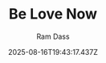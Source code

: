 ---
title: "Be Love Now"
date: "2025-08-16T19:43:17.437Z"
author: "Ram Dass"
read_year: "NO"
recommendation: '3'
url: /bookshelf/be-love-now
---